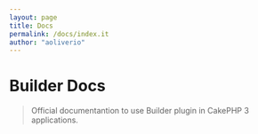 ```yaml
---
layout: page
title: Docs
permalink: /docs/index.it
author: "aoliverio"
---
```


# Builder Docs

> Official documentantion to use Builder plugin in CakePHP 3 applications.